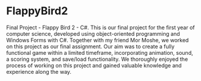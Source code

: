 # FlappyBird2
Final Project - Flappy Bird 2 - C#.
This is our final project for the first year of computer science, developed using object-oriented programming and Windows Forms with C#.
Together with my friend Mor Moshe, we worked on this project as our final assignment.
Our aim was to create a fully functional game within a limited timeframe, incorporating animation, sound, a scoring system, and save/load functionality.
We thoroughly enjoyed the process of working on this project and gained valuable knowledge and experience along the way.
